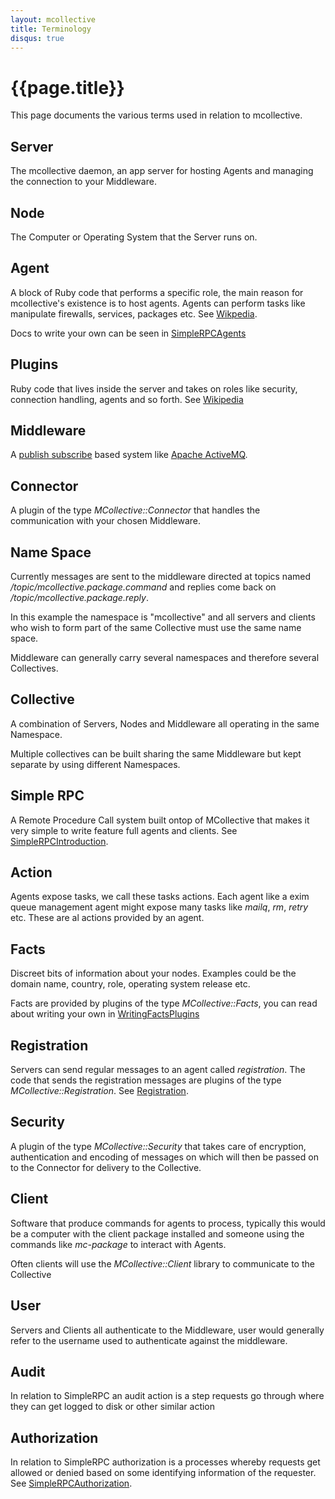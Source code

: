 ```yaml
---
layout: mcollective
title: Terminology
disqus: true
---
```

[Software_agent]: http://en.wikipedia.org/wiki/Software_agent
[Plugin]: http://en.wikipedia.org/wiki/Plugin
[Publish_subscribe]: http://en.wikipedia.org/wiki/Publish_subscribe
[Apache ActiveMQ]: http://activemq.apache.org/
[SimpleRPCAgents]: /simplerpc/agents.html
[SimpleRPCIntroduction]: /simplerpc/
[WritingFactsPlugins]: /reference/plugins/facts.html
[Registration]: /reference/plugins/registration.html
[SimpleRPCAuthorization]: /simplerpc/authorization.html

# {{page.title}}
This page documents the various terms used in relation to mcollective.

## Server
The mcollective daemon, an app server for hosting Agents and managing 
the connection to your Middleware.

## Node
The Computer or Operating System that the Server runs on.

## Agent
A block of Ruby code that performs a specific role, the main reason for 
mcollective's existence is to host agents.  Agents can perform tasks like 
manipulate firewalls, services, packages etc. See [Wikpedia][Software_agent].

Docs to write your own can be seen in [SimpleRPCAgents]

## Plugins
Ruby code that lives inside the server and takes on roles like security, connection 
handling, agents and so forth.  See [Wikipedia][Plugin]

## Middleware
A [publish subscribe][Publish_subscribe] based system like [Apache ActiveMQ].

## Connector
A plugin of the type *MCollective::Connector* that handles the communication with your chosen Middleware.

## Name Space
Currently messages are sent to the middleware directed at topics named */topic/mcollective.package.command* 
and replies come back on */topic/mcollective.package.reply*.

In this example the namespace is "mcollective" and all servers and clients who wish to form part of the same 
Collective must use the same name space. 

Middleware can generally carry several namespaces and therefore several Collectives.

## Collective
A combination of Servers, Nodes and Middleware all operating in the same Namespace.

Multiple collectives can be built sharing the same Middleware but kept separate by using different Namespaces.

## Simple RPC
A Remote Procedure Call system built ontop of MCollective that makes it very simple to write feature 
full agents and clients.  See [SimpleRPCIntroduction].

## Action
Agents expose tasks, we call these tasks actions.  Each agent like a exim queue management agent might 
expose many tasks like *mailq*, *rm*, *retry* etc.  These are al actions provided by an agent.

## Facts
Discreet bits of information about your nodes. Examples could be the domain name, country, 
role, operating system release etc.

Facts are provided by plugins of the type *MCollective::Facts*, you can read about writing 
your own in [WritingFactsPlugins]

## Registration
Servers can send regular messages to an agent called *registration*.  The code that sends the 
registration messages are plugins of the type *MCollective::Registration*.  See [Registration].

## Security
A plugin of the type *MCollective::Security* that takes care of encryption, authentication 
and encoding of messages on which will then be passed on to the Connector for delivery to the Collective.

## Client
Software that produce commands for agents to process, typically this would be a computer with 
the client package installed and someone using the commands like *mc-package* to interact with Agents.

Often clients will use the *MCollective::Client* library to communicate to the Collective

## User
Servers and Clients all authenticate to the Middleware, user would generally refer to the username 
used to authenticate against the middleware.

## Audit
In relation to SimpleRPC an audit action is a step requests go through where they can get 
logged to disk or other similar action

## Authorization
In relation to SimpleRPC authorization is a processes whereby requests get allowed or denied 
based on some identifying information of the requester.  See [SimpleRPCAuthorization].
